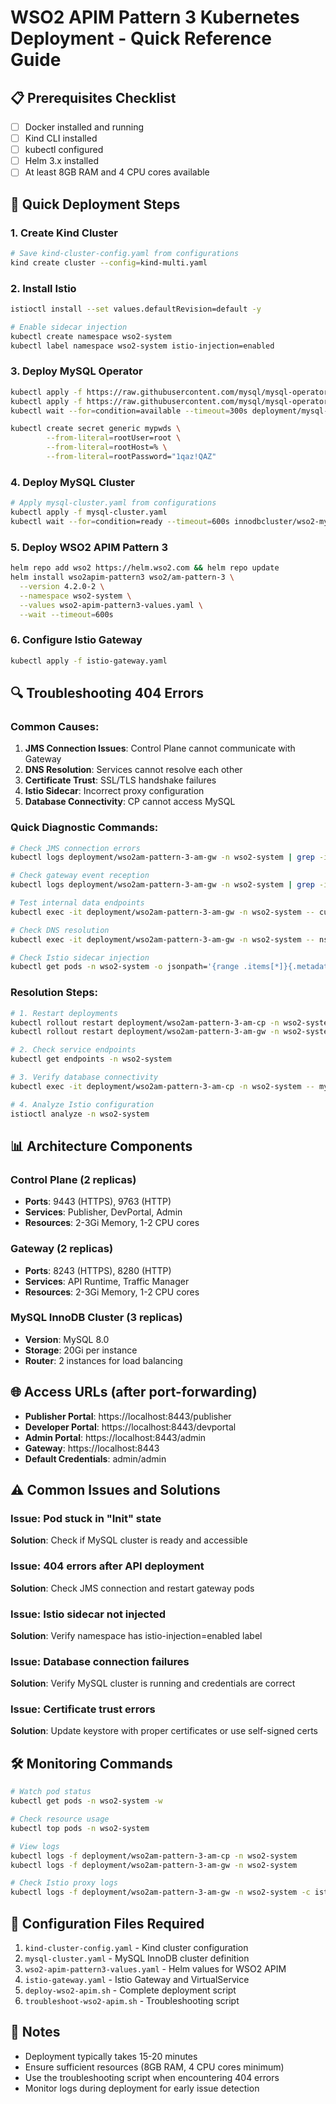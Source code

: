 # WSO2 APIM Pattern 3 Kubernetes Deployment - Quick Reference Guide

## 📋 Prerequisites Checklist
- [ ] Docker installed and running
- [ ] Kind CLI installed 
- [ ] kubectl configured
- [ ] Helm 3.x installed
- [ ] At least 8GB RAM and 4 CPU cores available

## 🚀 Quick Deployment Steps

### 1. Create Kind Cluster
```bash
# Save kind-cluster-config.yaml from configurations
kind create cluster --config=kind-multi.yaml
```

### 2. Install Istio
```bash
istioctl install --set values.defaultRevision=default -y

# Enable sidecar injection
kubectl create namespace wso2-system
kubectl label namespace wso2-system istio-injection=enabled
```

### 3. Deploy MySQL Operator
```bash
kubectl apply -f https://raw.githubusercontent.com/mysql/mysql-operator/9.4.0-2.2.5/deploy/deploy-crds.yaml
kubectl apply -f https://raw.githubusercontent.com/mysql/mysql-operator/9.4.0-2.2.5/deploy/deploy-operator.yaml
kubectl wait --for=condition=available --timeout=300s deployment/mysql-operator -n mysql-operator
```
```bash
kubectl create secret generic mypwds \
        --from-literal=rootUser=root \
        --from-literal=rootHost=% \
        --from-literal=rootPassword="1qaz!QAZ"
```

### 4. Deploy MySQL Cluster
```bash
# Apply mysql-cluster.yaml from configurations
kubectl apply -f mysql-cluster.yaml
kubectl wait --for=condition=ready --timeout=600s innodbcluster/wso2-mysql-cluster -n wso2-system
```

### 5. Deploy WSO2 APIM Pattern 3
```bash
helm repo add wso2 https://helm.wso2.com && helm repo update
helm install wso2apim-pattern3 wso2/am-pattern-3 \
  --version 4.2.0-2 \
  --namespace wso2-system \
  --values wso2-apim-pattern3-values.yaml \
  --wait --timeout=600s
```

### 6. Configure Istio Gateway
```bash
kubectl apply -f istio-gateway.yaml
```

## 🔍 Troubleshooting 404 Errors

### Common Causes:
1. **JMS Connection Issues**: Control Plane cannot communicate with Gateway
2. **DNS Resolution**: Services cannot resolve each other
3. **Certificate Trust**: SSL/TLS handshake failures
4. **Istio Sidecar**: Incorrect proxy configuration
5. **Database Connectivity**: CP cannot access MySQL

### Quick Diagnostic Commands:
```bash
# Check JMS connection errors
kubectl logs deployment/wso2am-pattern-3-am-gw -n wso2-system | grep -i "DataEndpointConnectionWorker\|JMS\|Cannot borrow client"

# Check gateway event reception
kubectl logs deployment/wso2am-pattern-3-am-gw -n wso2-system | grep -i "Event received in JMS Event Receiver\|DEPLOY_API_IN_GATEWAY"

# Test internal data endpoints
kubectl exec -it deployment/wso2am-pattern-3-am-gw -n wso2-system -- curl -k https://wso2am-cp-service:9443/internal/data/v1/apis

# Check DNS resolution
kubectl exec -it deployment/wso2am-pattern-3-am-gw -n wso2-system -- nslookup wso2am-cp-service.wso2-system.svc.cluster.local

# Check Istio sidecar injection
kubectl get pods -n wso2-system -o jsonpath='{range .items[*]}{.metadata.name}{"\t"}{.spec.containers[*].name}{"\n"}{end}' | grep istio-proxy
```

### Resolution Steps:
```bash
# 1. Restart deployments
kubectl rollout restart deployment/wso2am-pattern-3-am-cp -n wso2-system
kubectl rollout restart deployment/wso2am-pattern-3-am-gw -n wso2-system

# 2. Check service endpoints
kubectl get endpoints -n wso2-system

# 3. Verify database connectivity
kubectl exec -it deployment/wso2am-pattern-3-am-cp -n wso2-system -- mysql -h wso2-mysql-cluster.wso2-system.svc.cluster.local -u wso2carbon -pwso2carbon -e 'SHOW DATABASES;'

# 4. Analyze Istio configuration
istioctl analyze -n wso2-system
```

## 📊 Architecture Components

### Control Plane (2 replicas)
- **Ports**: 9443 (HTTPS), 9763 (HTTP)
- **Services**: Publisher, DevPortal, Admin
- **Resources**: 2-3Gi Memory, 1-2 CPU cores

### Gateway (2 replicas)
- **Ports**: 8243 (HTTPS), 8280 (HTTP)
- **Services**: API Runtime, Traffic Manager
- **Resources**: 2-3Gi Memory, 1-2 CPU cores

### MySQL InnoDB Cluster (3 replicas)
- **Version**: MySQL 8.0
- **Storage**: 20Gi per instance
- **Router**: 2 instances for load balancing

## 🌐 Access URLs (after port-forwarding)
- **Publisher Portal**: https://localhost:8443/publisher
- **Developer Portal**: https://localhost:8443/devportal
- **Admin Portal**: https://localhost:8443/admin
- **Gateway**: https://localhost:8443
- **Default Credentials**: admin/admin

## ⚠️ Common Issues and Solutions

### Issue: Pod stuck in "Init" state
**Solution**: Check if MySQL cluster is ready and accessible

### Issue: 404 errors after API deployment
**Solution**: Check JMS connection and restart gateway pods

### Issue: Istio sidecar not injected
**Solution**: Verify namespace has istio-injection=enabled label

### Issue: Database connection failures
**Solution**: Verify MySQL cluster is running and credentials are correct

### Issue: Certificate trust errors
**Solution**: Update keystore with proper certificates or use self-signed certs

## 🛠️ Monitoring Commands
```bash
# Watch pod status
kubectl get pods -n wso2-system -w

# Check resource usage
kubectl top pods -n wso2-system

# View logs
kubectl logs -f deployment/wso2am-pattern-3-am-cp -n wso2-system
kubectl logs -f deployment/wso2am-pattern-3-am-gw -n wso2-system

# Check Istio proxy logs
kubectl logs -f deployment/wso2am-pattern-3-am-gw -n wso2-system -c istio-proxy
```

## 🔧 Configuration Files Required
1. `kind-cluster-config.yaml` - Kind cluster configuration
2. `mysql-cluster.yaml` - MySQL InnoDB cluster definition
3. `wso2-apim-pattern3-values.yaml` - Helm values for WSO2 APIM
4. `istio-gateway.yaml` - Istio Gateway and VirtualService
5. `deploy-wso2-apim.sh` - Complete deployment script
6. `troubleshoot-wso2-apim.sh` - Troubleshooting script

## 📝 Notes
- Deployment typically takes 15-20 minutes
- Ensure sufficient resources (8GB RAM, 4 CPU cores minimum)
- Use the troubleshooting script when encountering 404 errors
- Monitor logs during deployment for early issue detection
